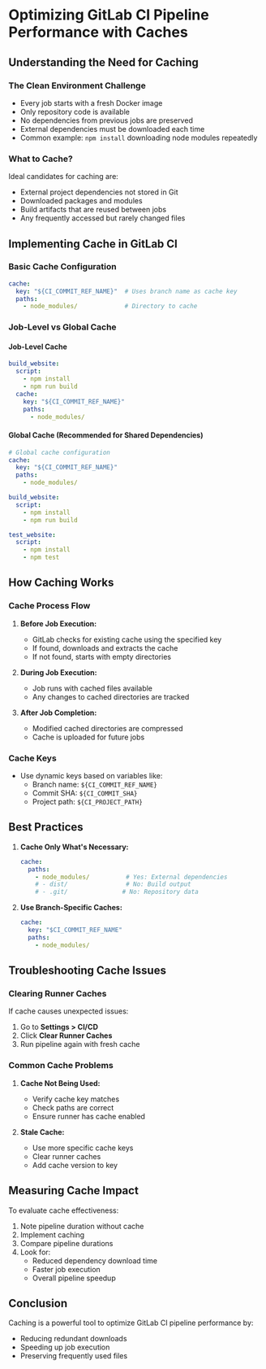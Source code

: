 # Optimizing GitLab CI Pipeline Performance with Caches

## Understanding the Need for Caching

### The Clean Environment Challenge
- Every job starts with a fresh Docker image
- Only repository code is available
- No dependencies from previous jobs are preserved
- External dependencies must be downloaded each time
- Common example: `npm install` downloading node modules repeatedly

### What to Cache?
Ideal candidates for caching are:
- External project dependencies not stored in Git
- Downloaded packages and modules
- Build artifacts that are reused between jobs
- Any frequently accessed but rarely changed files

## Implementing Cache in GitLab CI

### Basic Cache Configuration
```yaml
cache:
  key: "${CI_COMMIT_REF_NAME}"  # Uses branch name as cache key
  paths:
    - node_modules/             # Directory to cache
```

### Job-Level vs Global Cache

#### Job-Level Cache
```yaml
build_website:
  script:
    - npm install
    - npm run build
  cache:
    key: "${CI_COMMIT_REF_NAME}"
    paths:
      - node_modules/
```

#### Global Cache (Recommended for Shared Dependencies)
```yaml
# Global cache configuration
cache:
  key: "${CI_COMMIT_REF_NAME}"
  paths:
    - node_modules/

build_website:
  script:
    - npm install
    - npm run build

test_website:
  script:
    - npm install
    - npm test
```

## How Caching Works

### Cache Process Flow
1. **Before Job Execution:**
   - GitLab checks for existing cache using the specified key
   - If found, downloads and extracts the cache
   - If not found, starts with empty directories

2. **During Job Execution:**
   - Job runs with cached files available
   - Any changes to cached directories are tracked

3. **After Job Completion:**
   - Modified cached directories are compressed
   - Cache is uploaded for future jobs

### Cache Keys
- Use dynamic keys based on variables like:
  - Branch name: `${CI_COMMIT_REF_NAME}`
  - Commit SHA: `${CI_COMMIT_SHA}`
  - Project path: `${CI_PROJECT_PATH}`

## Best Practices

1. **Cache Only What's Necessary:**
   ```yaml
   cache:
     paths:
       - node_modules/          # Yes: External dependencies
       # - dist/                # No: Build output
       # - .git/               # No: Repository data
   ```

2. **Use Branch-Specific Caches:**
   ```yaml
   cache:
     key: "$CI_COMMIT_REF_NAME"
     paths:
       - node_modules/
   ```

## Troubleshooting Cache Issues

### Clearing Runner Caches
If cache causes unexpected issues:
1. Go to **Settings > CI/CD**
2. Click **Clear Runner Caches**
3. Run pipeline again with fresh cache

### Common Cache Problems
1. **Cache Not Being Used:**
   - Verify cache key matches
   - Check paths are correct
   - Ensure runner has cache enabled

2. **Stale Cache:**
   - Use more specific cache keys
   - Clear runner caches
   - Add cache version to key

## Measuring Cache Impact

To evaluate cache effectiveness:
1. Note pipeline duration without cache
2. Implement caching
3. Compare pipeline durations
4. Look for:
   - Reduced dependency download time
   - Faster job execution
   - Overall pipeline speedup

## Conclusion

Caching is a powerful tool to optimize GitLab CI pipeline performance by:
- Reducing redundant downloads
- Speeding up job execution
- Preserving frequently used files

